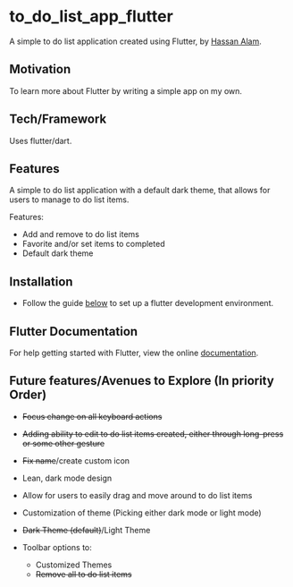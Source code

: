# to_do_list_app_flutter

A simple to do list application created using Flutter, by [Hassan Alam](https://hassan-alam.github.io).

## Motivation

To learn more about Flutter by writing a simple app on my own.

## Tech/Framework

Uses flutter/dart.

## Features

A simple to do list application with a default dark theme, that allows for users to manage to do list items.

Features:

- Add and remove to do list items
- Favorite and/or set items to completed
- Default dark theme

## Installation

- Follow the guide [below](#Flutter_Documentation) to set up a flutter development environment.

## Flutter Documentation

For help getting started with Flutter, view the online
[documentation](https://flutter.io/).

## Future features/Avenues to Explore (In priority Order)

- ~~Focus change on all keyboard actions~~

- ~~Adding ability to edit to do list items created, either through long-press or some other gesture~~

- ~~Fix name~~/create custom icon

- Lean, dark mode design

- Allow for users to easily drag and move around to do list items

- Customization of theme (Picking either dark mode or light mode)

- ~~Dark Theme (default)~~/Light Theme

- Toolbar options to:

  - Customized Themes
  - ~~Remove all to do list items~~
